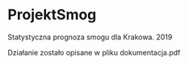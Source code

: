 # ProjektSmog
Statystyczna prognoza smogu dla Krakowa. 2019

Działanie zostało opisane w pliku dokumentacja.pdf
